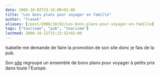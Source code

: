 ```yaml
---
date: 2008-10-02T23:18:00+02:00
title: "Les bons plans pour voyager en famille"
author: "franek"
aliases: [/post/2008/10/02/Les-bons-plans-pour-voyager-en-famille]
tags: ["tourisme", "pub", "tourisme"]
lastmod: 2008-10-12T15:23:52+02:00
---
```

Isabelle me demande de faire la promotion de son site donc je fais de la pub.

Son [site](http://voyager-en-famille.e-monsite.com/) regroupe un ensemble de bons plans pour voyager à petits prix dans toute l'Europe.
